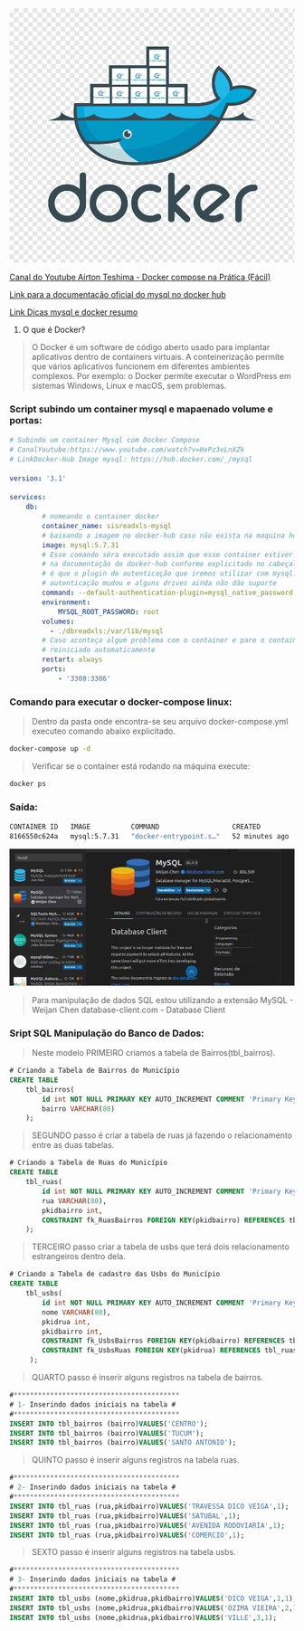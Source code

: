![Logo Docker](./logo.png)

[Canal do Youtube Airton Teshima - Docker compose na Prática (Fácil)](https://www.youtube.com/watch?v=HxPz3eLnXZk)

[Link para a documentação oficial do mysql no docker hub](https://hub.docker.com/_/mysql)

[Link Dicas mysql e docker resumo](https://www.youtube.com/watch?v=X8W5Xq9e2Os)

1. O que é Docker?

> O Docker é um software de código aberto usado para implantar aplicativos dentro de containers virtuais. A conteinerização permite que vários aplicativos funcionem em diferentes ambientes complexos. Por exemplo: o Docker permite executar o WordPress em sistemas Windows, Linux e macOS, sem problemas.

### Script subindo um container mysql e mapaenado volume e portas:

```yml
# Subindo um container Mysql com Docker Compose
# CanalYoutube:https://www.youtube.com/watch?v=HxPz3eLnXZk
# LinkDocker-Hub Image mysql: https://hub.docker.com/_/mysql

version: '3.1'

services:
    db:
        # nomeando o container docker
        container_name: sisreadxls-mysql
        # baixando a imagem no docker-hub caso não exista na maquina hospedeira
        image: mysql:5.7.31
        # Esse comando séra executado assim que esse container estiver UP essa linha é recomendada
        # na documentação do docker-hub conforme explicitado no cabeçalho desse arquivo. Nada mais 
        # é que o plugin de autenticação que iremos utilizar com mysql. No mysql 8 a forma de 
        # autenticação mudou e alguns drives ainda não dão suporte 
        command: --default-authentication-plugin=mysql_native_password
        environment:
            MYSQL_ROOT_PASSWORD: root
        volumes:
          - ./dbreadxls:/var/lib/mysql
        # Caso aconteça algum problema com o container e pare o container será 
        # reiniciado automaticamente
        restart: always
        ports: 
            - '3308:3306'

```

### Comando para executar o docker-compose linux:

> Dentro da pasta onde encontra-se seu arquivo docker-compose.yml executeo comando abaixo explicitado.

```bash
docker-compose up -d
```

> Verificar se o container está rodando na máquina execute:

```bash 
docker ps
```
### Saída:

```bash
CONTAINER ID   IMAGE          COMMAND                  CREATED          STATUS          PORTS                                                  NAMES
8166550c624a   mysql:5.7.31   "docker-entrypoint.s…"   52 minutes ago   Up 52 minutes   33060/tcp, 0.0.0.0:3308->3306/tcp, :::3308->3306/tcp   sisreadxls-mysql


```

![Logo Docker](./extensaovscode.png)

> Para manipulação de dados SQL estou utilizando a extensão MySQL - Weijan Chen
database-client.com - Database Client
### Sript SQL Manipulação do Banco de Dados:

> Neste modelo PRIMEIRO criamos a tabela de Bairros(tbl_bairros). 

```sql
# Criando a Tabela de Bairros do Município
CREATE TABLE
    tbl_bairros(
        id int NOT NULL PRIMARY KEY AUTO_INCREMENT COMMENT 'Primary Key',
        bairro VARCHAR(80)
    );
```

> SEGUNDO passo é criar a tabela de ruas já fazendo o relacionamento entre as duas tabelas.

```sql
# Criando a Tabela de Ruas do Município
CREATE TABLE
    tbl_ruas(
        id int NOT NULL PRIMARY KEY AUTO_INCREMENT COMMENT 'Primary Key',
        rua VARCHAR(80),
        pkidbairro int,
        CONSTRAINT fk_RuasBairros FOREIGN KEY(pkidbairro) REFERENCES tbl_bairros(id)
    );
```

> TERCEIRO passo criar a tabela de usbs que terá dois relacionamento estrangeiros dentro dela.

```sql
# Criando a Tabela de cadastro das Usbs do Município
CREATE TABLE
    tbl_usbs(
        id int NOT NULL PRIMARY KEY AUTO_INCREMENT COMMENT 'Primary Key',
        nome VARCHAR(80),
        pkidrua int,
        pkidbairro int,
        CONSTRAINT fk_UsbsBairros FOREIGN KEY(pkidbairro) REFERENCES tbl_bairros(id),
        CONSTRAINT fk_UsbsRuas FOREIGN KEY(pkidrua) REFERENCES tbl_ruas(id)
     );
```

> QUARTO passo é inserir alguns registros na tabela de bairros.

```sql
#*****************************************
# 1- Inserindo dados iniciais na tabela #
#*****************************************
INSERT INTO tbl_bairros (bairro)VALUES('CENTRO');
INSERT INTO tbl_bairros (bairro)VALUES('TUCUM');
INSERT INTO tbl_bairros (bairro)VALUES('SANTO ANTONIO');    
```

> QUINTO passo é inserir alguns registros na tabela ruas.

```sql
#*****************************************
# 2- Inserindo dados iniciais na tabela #
#*****************************************
INSERT INTO tbl_ruas (rua,pkidbairro)VALUES('TRAVESSA DICO VEIGA',1);
INSERT INTO tbl_ruas (rua,pkidbairro)VALUES('SATUBAL',1);
INSERT INTO tbl_ruas (rua,pkidbairro)VALUES('AVENIDA RODOVIARIA',1);
INSERT INTO tbl_ruas (rua,pkidbairro)VALUES('COMERCIO',1);
```

> SEXTO passo é inserir alguns registros na tabela usbs.

```sql
#*****************************************
# 3- Inserindo dados iniciais na tabela #
#*****************************************
INSERT INTO tbl_usbs (nome,pkidrua,pkidbairro)VALUES('DICO VEIGA',1,1);
INSERT INTO tbl_usbs (nome,pkidrua,pkidbairro)VALUES('OZIMA VIEIRA',2,1);
INSERT INTO tbl_usbs (nome,pkidrua,pkidbairro)VALUES('VILLE',3,1);

```